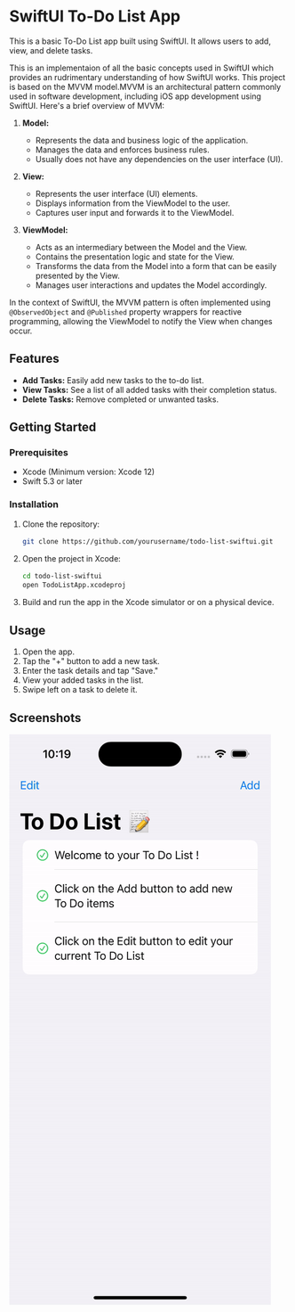 
# SwiftUI To-Do List App

This is a basic To-Do List app built using SwiftUI. It allows users to add, view, and delete tasks.

This is an implementaion of all the basic concepts used in SwiftUI which provides an rudrimentary understanding of how SwiftUI works.
This project is based on the MVVM model.MVVM is an architectural pattern commonly used in software development, including iOS app development using SwiftUI. Here's a brief overview of MVVM:

1. **Model:**
   - Represents the data and business logic of the application.
   - Manages the data and enforces business rules.
   - Usually does not have any dependencies on the user interface (UI).

2. **View:**
   - Represents the user interface (UI) elements.
   - Displays information from the ViewModel to the user.
   - Captures user input and forwards it to the ViewModel.

3. **ViewModel:**
   - Acts as an intermediary between the Model and the View.
   - Contains the presentation logic and state for the View.
   - Transforms the data from the Model into a form that can be easily presented by the View.
   - Manages user interactions and updates the Model accordingly.

In the context of SwiftUI, the MVVM pattern is often implemented using `@ObservedObject` and `@Published` property wrappers for reactive programming, allowing the ViewModel to notify the View when changes occur.

## Features

- **Add Tasks:** Easily add new tasks to the to-do list.
- **View Tasks:** See a list of all added tasks with their completion status.
- **Delete Tasks:** Remove completed or unwanted tasks.

## Getting Started

### Prerequisites

- Xcode (Minimum version: Xcode 12)
- Swift 5.3 or later

### Installation

1. Clone the repository:

   ```bash
   git clone https://github.com/yourusername/todo-list-swiftui.git
   ```

2. Open the project in Xcode:

   ```bash
   cd todo-list-swiftui
   open TodoListApp.xcodeproj
   ```

3. Build and run the app in the Xcode simulator or on a physical device.


## Usage

1. Open the app.
2. Tap the "+" button to add a new task.
3. Enter the task details and tap "Save."
4. View your added tasks in the list.
5. Swipe left on a task to delete it.


## Screenshots

![To Do App](ToDoList-ezgif.com-video-to-gif-converter.gif)
